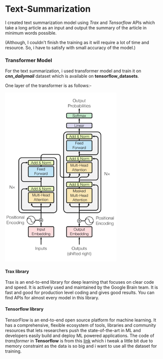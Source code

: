 # Text-Summarization

I created text summarization model using *Trax* and *Tensorflow* APIs which take a long article as an input and output the summary of the article in minimum words possible.

(Although, I couldn't finish the training as it will require a lot of time and resource. So, i have to satisfy with small accuracy of the model.)

### Transformer Model

For the text summarization, i used transformer model and train it on ***cnn_dailymail*** dataset which is available on **tensorflow_datasets**.

One layer of the transformer is as follows:-

![Transformer](transformer.png)

#### Trax library
Trax is an end-to-end library for deep learning that focuses on clear code and speed. It is actively used and maintained by the Google Brain team. It is fast and good for production level coding and gives good results.
You can find APIs for almost every model in this library.

#### Tensorflow library
TensorFlow is an end-to-end open source platform for machine learning. It has a comprehensive, flexible ecosystem of tools, libraries and community resources that lets researchers push the state-of-the-art in ML and developers easily build and deploy ML powered applications.
The code of *transformer* in **Tensorflow** is from this [link](https://www.tensorflow.org/tutorials/text/transformer) which i tweak a little bit due to memory constraint as the data is so big and i want to use all the dataset for training.
